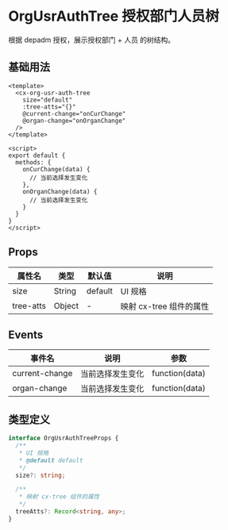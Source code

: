 # OrgUsrAuthTree 授权部门人员树

根据 depadm 授权，展示授权部门 + 人员 的树结构。

## 基础用法

```vue
<template>
  <cx-org-usr-auth-tree
    size="default"
    :tree-atts="{}"
    @current-change="onCurChange"
    @organ-change="onOrganChange"
  />
</template>

<script>
export default {
  methods: {
    onCurChange(data) {
      // 当前选择发生变化
    },
    onOrganChange(data) {
      // 当前选择发生变化
    }
  }
}
</script>
```

## Props

| 属性名 | 类型 | 默认值 | 说明 |
|--------|------|--------|------|
| size | String | default | UI 规格 |
| tree-atts | Object | - | 映射 cx-tree 组件的属性 |

## Events

| 事件名 | 说明 | 参数 |
|--------|------|------|
| current-change | 当前选择发生变化 | function(data) |
| organ-change | 当前选择发生变化 | function(data) |

## 类型定义

```ts
interface OrgUsrAuthTreeProps {
  /**
   * UI 规格
   * @default default
   */
  size?: string;

  /**
   * 映射 cx-tree 组件的属性
   */
  treeAtts?: Record<string, any>;
} 
```